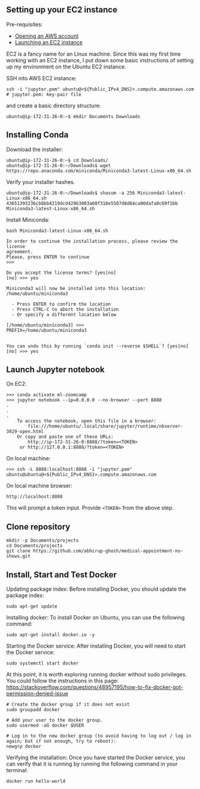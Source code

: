 ## Setting up your EC2 instance

Pre-requisites:
* [Opening an AWS account](https://mlbookcamp.com/article/aws)
* [Launching an EC2 instance](https://mlbookcamp.com/article/aws-ec2)

EC2 is a fancy name for an Linux machine. Since this was my first time working with an EC2 instance, I put down some basic instructions of setting up my environment on the Ubuntu EC2 instance.

SSH into AWS EC2 instance:
```
ssh -i "jupyter.pem" ubuntu@<${Public_IPv4_DNS}>.compute.amazonaws.com # jupyter.pem: key-pair file
```

and create a basic directory structure:
```
ubuntu@ip-172-31-26-0:~$ mkdir Documents Downloads
```

## Installing Conda



Download the installer:
```
ubuntu@ip-172-31-26-0:~$ cd Downloads/
ubuntu@ip-172-31-26-0:~/Downloads$ wget https://repo.anaconda.com/miniconda/Miniconda3-latest-Linux-x86_64.sh
```
Verify your installer hashes.
```
ubuntu@ip-172-31-26-0:~/Downloads$ shasum -a 256 Miniconda3-latest-Linux-x86_64.sh 
43651393236cb8bb4219dcd429b3803a60f318e5507d8d84ca00dafa0c69f1bb  Miniconda3-latest-Linux-x86_64.sh
```

Install Miniconda:
```
bash Miniconda3-latest-Linux-x86_64.sh

In order to continue the installation process, please review the license
agreement.
Please, press ENTER to continue
>>> 

Do you accept the license terms? [yes|no]
[no] >>> yes

Miniconda3 will now be installed into this location:
/home/ubuntu/miniconda3

  - Press ENTER to confirm the location
  - Press CTRL-C to abort the installation
  - Or specify a different location below

[/home/ubuntu/miniconda3] >>> 
PREFIX=/home/ubuntu/miniconda3


You can undo this by running `conda init --reverse $SHELL`? [yes|no]
[no] >>> yes
```

## Launch Jupyter notebook

On EC2:

```
>>> conda activate ml-zoomcamp
>>> jupyter notebook --ip=0.0.0.0 --no-browser --port 8888
.
.
.
    To access the notebook, open this file in a browser:
        file:///home/ubuntu/.local/share/jupyter/runtime/nbserver-3029-open.html
    Or copy and paste one of these URLs:
        http://ip-172-31-26-0:8888/?token=<TOKEN>
     or http://127.0.0.1:8888/?token=<TOKEN>
```

On local machine:

```
>>> ssh -L 8888:localhost:8888 -i "jupyter.pem" ubuntu@ubuntu@<${Public_IPv4_DNS}>.compute.amazonaws.com
```

On local machine browser:

```
http://localhost:8888
```

This will prompt a token input. Provide `<TOKEN>` from the above step.

## Clone repository

```
mkdir -p Documents/projects
cd Documents/projects
git clone https://github.com/abhirup-ghosh/medical-appointment-no-shows.git
```

## Install, Start and Test Docker

Updating package index: Before installing Docker, you should update the package index:

```
sudo apt-get update
```

Installing docker: To install Docker on Ubuntu, you can use the following command:


```
sudo apt-get install docker.io -y
```

Starting the Docker service: After installing Docker, you will need to start the Docker service:

```
sudo systemctl start docker
```

At this point, it is worth exploring running docker without sudo privileges. You could follow the instructions in this page:
https://stackoverflow.com/questions/48957195/how-to-fix-docker-got-permission-denied-issue


```
# Create the docker group if it does not exist
sudo groupadd docker

# Add your user to the docker group.
sudo usermod -aG docker $USER

# Log in to the new docker group (to avoid having to log out / log in again; but if not enough, try to reboot):
newgrp docker
```
Verifying the installation: Once you have started the Docker service, you can verify that it is running by running the following command in your terminal:

```
docker run hello-world
```

## 